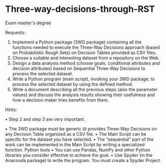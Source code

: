 # Three-way-decisions-through-RST
Exam master's degree

Requests:
  1. Implement a Python package (3WD package) containing all the functions needed to execute
  the Three-Way Decisions approach (based on Probabilistic Rough Sets) on Decision Tables
  provided as CSV files.
  2. Choose a suitable and interesting dataset from a repository on the Web.
  3. Design a data analysis method (choose goals, conditional attributes and decision attributes)
  based on Sequential Three-Way Decisions to process the selected dataset.
  4. Write a Python program (main script), invoking your 3WD package, to process the selected
  dataset by using the defined method.
  5. Write a document describing all the previous steps (also the parameter values) and discuss the
  analysis results showing their usefulness and how a decision maker tries benefits from them.

Hints:

  • Step 2 and step 3 are very important.
  
  • The 3WD package must be generic (it provides Three-Way Decisions on any Decision Table
  organized as a CSV file.
  • The Main Script can be specific for the dataset you have selected.
  • The “sequential” part of the work can be implemented in the Main Script by writing a
  specialized function.
  Python tools
  • You can use Pandas, NumPy and other Python libraries you consider effective to achieve the
  goal.
  • Use Spyder (in the Anaconda package) to write the program. You must create a Spyder
  Project.
